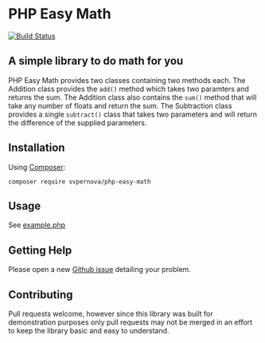 # PHP Easy Math

[![Build Status](https://travis-ci.org/svpernova09/php-easy-math.svg?branch=master)](https://travis-ci.org/svpernova09/php-easy-math)

## A simple library to do math for you
 
PHP Easy Math provides two classes containing two methods each. The Addition class provides the `add()` method which takes two paramters and returns the sum. The Addition class also contains the `sum()` method that will take any number of floats and return the sum. The Subtraction class provides a single `subtract()` class that takes two parameters and will return the difference of the supplied parameters.

## Installation

Using [Composer](https://getcomposer.org/):

```
composer require svpernova/php-easy-math
```

## Usage

See [example.php](example.php)

## Getting Help

Please open a new [Github issue](https://github.com/svpernova09/php-easy-math/issues/new) detailing your problem.

## Contributing

Pull requests welcome, however since this library was built for demonstration purposes only pull requests may not be merged in an effort to keep the library basic and easy to understand.
